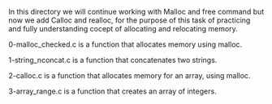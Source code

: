 In this directory we will continue working with Malloc and free command but now
we add Calloc and realloc, for the purpose of this task of practicing and fully
understanding cocept of allocating and relocating memory.

0-malloc_checked.c is a function that allocates memory using malloc.

1-string_nconcat.c is a function that concatenates two strings.

2-calloc.c is a function that allocates memory for an array, using malloc.

3-array_range.c is a function that creates an array of integers.
